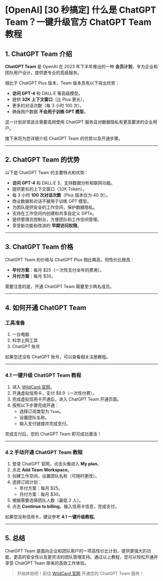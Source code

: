 # [OpenAI] [30 秒搞定] 什么是 ChatGPT Team？一键升级官方 ChatGPT Team 教程

## 1. ChatGPT Team 介绍

**ChatGPT Team** 是 OpenAI 在 2023 年下半年推出的一种 **会员计划**，专为企业和团队用户设计，提供更专业的高级服务。

相比于 ChatGPT Plus 版本，Team 版本具有以下突出优势：

- **访问 GPT-4** 和 DALL·E 等高级模型。
- 提供 **32K 上下文窗口**（比 Plus 更长）。
- 更多的对话次数（每 3 小时 100 次）。
- 确保用户数据 **不会用于训练 GPT 模型**。

这一计划非常适合需要高频使用 ChatGPT 服务且对数据隐私有更高要求的企业用户。

接下来将为您详细介绍 ChatGPT Team 的优势以及开通步骤。

---

## 2. ChatGPT Team 的优势

以下是 ChatGPT Team 的主要特点和优势：

- **访问 GPT-4** 和 DALL·E 3，支持数据分析和联网功能。
- 提供更长的上下文窗口（32K Token）。
- 每 3 小时 **100 次对话次数**（Plus 版本仅为 40 次）。
- 商业数据和对话不被用于训练 GPT 模型。
- 为团队提供安全的工作空间，保护数据隐私。
- 支持在工作空间内创建和共享自定义 GPTs。
- 提供管理员控制台，方便团队和工作空间管理。
- 享受新功能和改进的 **早期访问权限**。

---

## 3. ChatGPT Team 价格

ChatGPT Team 的价格与 ChatGPT Plus 相比略高，但性价比极高：

- **年付方案**：每月 $25（一次性支付全年的费用）。
- **月付方案**：每月 $30。

需要注意的是，开通 ChatGPT Team 需要至少两名成员。

---

## 4. 如何开通 ChatGPT Team

### 工具准备

1. 一台电脑  
2. 科学上网工具  
3. ChatGPT 账号  

如果您还没有 ChatGPT 账号，可以查看相关注册教程。

---

### 4.1 一键升级 ChatGPT Team 教程

1. 进入 [WildCard 官网](https://bit.ly/bewildcard)。
2. 开通虚拟信用卡，支付 $9.9（一次性付费）。
3. 完成虚拟信用卡开通后，进入 ChatGPT Team 开通页面。
4. 按照以下步骤完成开通：
   - 选择订阅类型为 `Team`。
   - 设置团队名称。
   - 输入支付链接并完成支付。

完成支付后，您的 ChatGPT Team 即可成功激活！

---

### 4.2 手动开通 ChatGPT Team 教程

1. 登录 ChatGPT 官网，点击头像进入 **My plan**。
2. 点击 **Add Team Workspace**。
3. 创建工作空间，设置团队名称（可随时更改）。
4. 选择订阅计划：
   - 年付方案：每月 $25。
   - 月付方案：每月 $30。
5. 根据需要选择团队人数（最低 2 人）。
6. 点击 **Continue to billing**，输入信用卡信息，完成支付。

如果您没有信用卡，建议参考 **4.1 一键升级教程**。

---

## 5. 总结

ChatGPT Team 是面向企业和团队用户的一项高性价比计划，提供更强大的功能、更高的安全性以及更灵活的团队管理支持。通过以上教程，您可以轻松开通并享受 ChatGPT Team 带来的高效工作体验。

> 开始体验吧！前往 [WildCard 官网](https://bit.ly/bewildcard) 开通您的 ChatGPT Team 服务！
